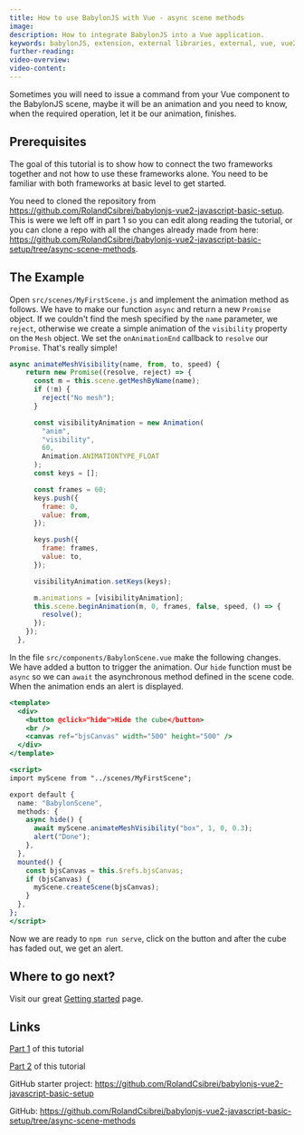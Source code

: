 ```yaml
---
title: How to use BabylonJS with Vue - async scene methods
image:
description: How to integrate BabylonJS into a Vue application.
keywords: babylonJS, extension, external libraries, external, vue, vue2, vue3, quasar
further-reading:
video-overview:
video-content:
---
```


Sometimes you will need to issue a command from your Vue component to the BabylonJS scene, maybe it will be an animation and you need to know, when the required operation, let it be our animation, finishes.

## Prerequisites

The goal of this tutorial is to show how to connect the two frameworks together and not how to use these frameworks alone. You need to be familiar with both frameworks at basic level to get started.

You need to cloned the repository from https://github.com/RolandCsibrei/babylonjs-vue2-javascript-basic-setup. This is were we left off in part 1 so you can edit along reading the tutorial, or you can clone a repo with all the changes already made from here: https://github.com/RolandCsibrei/babylonjs-vue2-javascript-basic-setup/tree/async-scene-methods.

## The Example

Open `src/scenes/MyFirstScene.js` and implement the animation method as follows. We have to make our function `async` and return a new `Promise` object. If we couldn't find the mesh specified by the `name` parameter, we `reject`, otherwise we create a simple animation of the `visibility` property on the `Mesh` object. We set the `onAnimationEnd` callback to `resolve` our `Promise`. That's really simple!

```jsx
async animateMeshVisibility(name, from, to, speed) {
    return new Promise((resolve, reject) => {
      const m = this.scene.getMeshByName(name);
      if (!m) {
        reject("No mesh");
      }

      const visibilityAnimation = new Animation(
        "anim",
        "visibility",
        60,
        Animation.ANIMATIONTYPE_FLOAT
      );
      const keys = [];

      const frames = 60;
      keys.push({
        frame: 0,
        value: from,
      });

      keys.push({
        frame: frames,
        value: to,
      });

      visibilityAnimation.setKeys(keys);

      m.animations = [visibilityAnimation];
      this.scene.beginAnimation(m, 0, frames, false, speed, () => {
        resolve();
      });
    });
  },
```

In the file `src/components/BabylonScene.vue` make the following changes. We have added a button to trigger the animation. Our `hide` function must be `async` so we can `await` the asynchronous method defined in the scene code. When the animation ends an alert is displayed.

```jsx
<template>
  <div>
    <button @click="hide">Hide the cube</button>
    <br />
    <canvas ref="bjsCanvas" width="500" height="500" />
  </div>
</template>

<script>
import myScene from "../scenes/MyFirstScene";

export default {
  name: "BabylonScene",
  methods: {
    async hide() {
      await myScene.animateMeshVisibility("box", 1, 0, 0.3);
      alert("Done");
    },
  },
  mounted() {
    const bjsCanvas = this.$refs.bjsCanvas;
    if (bjsCanvas) {
      myScene.createScene(bjsCanvas);
    }
  },
};
</script>
```

Now we are ready to `npm run serve`, click on the button and after the cube has faded out, we get an alert.

## Where to go next?

Visit our great [Getting started](/start "Getting started") page.

## Links

[Part 1](/extensions/Babylon.js+ExternalLibraries/BabylonJS_and_Vue/BabylonJS_and_Vue_1/ "How to use BabylonJS with Vue") of this tutorial

[Part 2](/extensions/Babylon.js+ExternalLibraries/BabylonJS_and_Vue/BabylonJS_and_Vue_2/ "How to pass data between BabylonJS and Vue") of this tutorial

GitHub starter project: https://github.com/RolandCsibrei/babylonjs-vue2-javascript-basic-setup

GitHub: https://github.com/RolandCsibrei/babylonjs-vue2-javascript-basic-setup/tree/async-scene-methods
